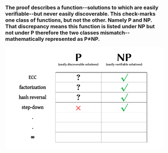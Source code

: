 <!---
The proof of the existence of perfect secrecy through all-way functions
and computational difficulty through multi-way functions
in cryptography.
-->


### The proof describes a function--solutions to which are easily verifiable--but never easily discoverable. This check-marks one class of functions, but not the other. Namely P and NP. That discrepancy means this function is listed under NP but not under P therefore the two classes mismatch--mathematically represented as P≠NP.

<p align="center">
  <img src="https://github.com/compromise-evident/Decryption-difficulty-proof/blob/main/Other/ClassesTable.png">
</p>
